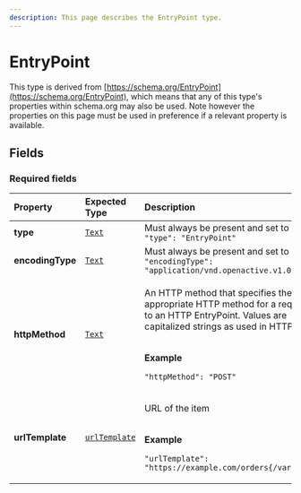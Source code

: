 ```yaml
---
description: This page describes the EntryPoint type.
---
```


# EntryPoint

This type is derived from [https://schema.org/EntryPoint](https://schema.org/EntryPoint), which means that any of this type's properties within schema.org may also be used. Note however the properties on this page must be used in preference if a relevant property is available.

## **Fields**

### **Required fields**

<table>
  <thead>
    <tr>
      <th style="text-align:left">Property</th>
      <th style="text-align:left">Expected Type</th>
      <th style="text-align:left">Description</th>
    </tr>
  </thead>
  <tbody>
    <tr>
      <td style="text-align:left"><b>type</b>
      </td>
      <td style="text-align:left"> <a href="https://schema.org/Text"><code>Text</code></a>
      </td>
      <td style="text-align:left">Must always be present and set to <code>&quot;type&quot;: &quot;EntryPoint&quot;</code>
      </td>
    </tr>
    <tr>
      <td style="text-align:left"><b>encodingType</b>
      </td>
      <td style="text-align:left"> <a href="https://schema.org/Text"><code>Text</code></a>
      </td>
      <td style="text-align:left">Must always be present and set to <code>&quot;encodingType&quot;: &quot;application/vnd.openactive.v1.0+json&quot;</code>
      </td>
    </tr>
    <tr>
      <td style="text-align:left"><b>httpMethod</b>
      </td>
      <td style="text-align:left"> <a href="https://schema.org/Text"><code>Text</code></a>
      </td>
      <td style="text-align:left">
        <p>An HTTP method that specifies the appropriate HTTP method for a request
          to an HTTP EntryPoint. Values are capitalized strings as used in HTTP.</p>
        <p>
          <br /><b>Example</b>
        </p>
        <p><code>&quot;httpMethod&quot;: &quot;POST&quot;</code>
        </p>
      </td>
    </tr>
    <tr>
      <td style="text-align:left"><b>urlTemplate</b>
      </td>
      <td style="text-align:left"> <a href="https://schema.org/urlTemplate"><code>urlTemplate</code></a>
      </td>
      <td style="text-align:left">
        <p>URL of the item</p>
        <p>
          <br /><b>Example</b>
        </p>
        <p><code>&quot;urlTemplate&quot;: &quot;https://example.com/orders{/var}&quot;</code>
        </p>
      </td>
    </tr>
  </tbody>
</table>